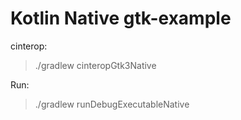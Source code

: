 # Kotlin Native gtk-example

cinterop:
> ./gradlew cinteropGtk3Native

Run:
> ./gradlew runDebugExecutableNative
